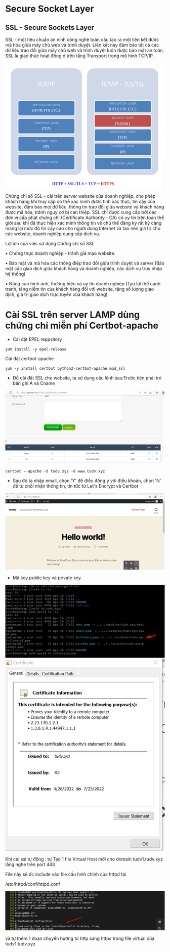 # Secure Socket Layer

## SSL - Secure Sockets Layer

SSL - một tiêu chuẩn an ninh công nghệ toàn cầu tạo ra một liên kết được mã hóa giữa 
máy chủ web và trình duyệt. Liên kết này đảm bảo tất cả các dữ liệu trao đổi giữa máy 
chủ web và trình duyệt luôn được bảo mật an toàn. SSL là giao thức hoạt động ở trên 
tầng Transport trong mô hình TCP/IP.

<img src="imgservices/25.png">

Chứng chỉ số SSL - cài trên server website của doanh nghiệp, cho phép khách hàng khi 
truy cập có thể xác minh được tính xác thực, tin cậy của website, đảm bảo mọi dữ liệu, 
thông tin trao đổi giữa website và khách hàng được mã hóa, tránh nguy cơ bị can thiệp.
SSL chỉ được cung cấp bởi các đơn vị cấp phát chứng chỉ (Certificate Authority - CA) có
uy tín trên toàn thế giới sau khi đã thực hiện xác minh thông tin về chủ thể đăng ký rất kỹ
càng mang lại mức độ tin cậy cao cho người dùng Internet và tạo nên giá trị cho các
website, doanh nghiệp cung cấp dịch vụ.

Lợi ích của việc sử dụng Chứng chỉ số SSL

▪ Chứng thực doanh nghiệp - tránh giả mạo website.

▪ Bảo mật và mã hóa các thông điệp trao đổi giữa trình duyệt và server (Bảo mật 
các giao dịch giữa khách hàng và doanh nghiệp, các dịch vụ truy nhập hệ thống)

▪ Nâng cao hình ảnh, thương hiệu và uy tín doanh nghiệp (Tạo lợi thế cạnh tranh, 
tăng niềm tin của khách hàng đối với website, tăng số lượng giao dịch, giá trị 
giao dịch trực tuyến của khách hàng)

# Cài SSL trên server LAMP dùng chứng chỉ miễn phí  Certbot-apache

- Cài đặt EPEL reppsitory

```
yum install -y epel-release

```

Cài đặt certbot-apache

```
yum -y install certbot python2-certbot-apache mod_ssl

```


- Để cài đặt SSL cho website, ta sử dụng câu lệnh sau:Trước tiên phải trỏ bản ghi A và Cname

<img src="imgservices/215.png">

```
certbot --apache -d tudv.xyz -d www.tudv.xyz
```
- Sau đó ta nhập email, chọn 'Y' để điều đồng ý với điều khoản, chọn 'N' để từ chối nhận thông tin, tin tức từ Let's Encrypt và Certbot


<img src="imgservices/212.png">

- Mã key public key và private key.

<img src="imgservices/213.png">

<img src="imgservices/214.png">






Khi cài ssl tự động :  tự Tạo 1 file Virtual Host mới cho domain tudv1.tudv.xyz lắng nghe trên port 443 

File này sẽ đc include vào file cấu hình chính của httpd tại

 /etc/httpd/conf/httpd.conf  

 <img src="imgservices/284.png">

 và tự thêm 1 đoạn chuyển hướng từ http sang https trong file virtual của tudv1.tudv.xyz